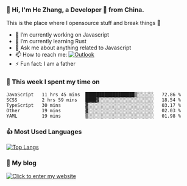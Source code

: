 ### 👋 Hi, I'm He Zhang, a Developer 🚀 from China.

This is the place where I opensource stuff and break things :rofl:

- 🔭  I’m currently working on Javascript
- 🌱  I’m currently learning Rust
- 💬  Ask me about anything related to Javascript
- 📫  How to reach me: [![Outlook](https://img.shields.io/badge/-Outlook-0078D4?style=flat&logo=Microsoft-Outlook&logoColor=white)](mailto:zhanghecool@outlook.com)
- ⚡  Fun fact: I am a father

### 💪 This week I spent my time on 
<!--START_SECTION:waka-->
```text
JavaScript   11 hrs 45 mins  ██████████████████▒░░░░░░   72.86 % 
SCSS         2 hrs 59 mins   ████▓░░░░░░░░░░░░░░░░░░░░   18.54 % 
TypeScript   30 mins         ▓░░░░░░░░░░░░░░░░░░░░░░░░   03.17 % 
Other        19 mins         ▓░░░░░░░░░░░░░░░░░░░░░░░░   02.03 % 
YAML         19 mins         ▒░░░░░░░░░░░░░░░░░░░░░░░░   01.98 % 
```
<!--END_SECTION:waka-->

### 👍 Most Used Languages
[![Top Langs](https://github-readme-stats.vercel.app/api/top-langs/?username=zhanghecool&layout=compact)](https://zhanghe.cool)

### 🌈 My blog 
[![Click to enter my website](https://cdn.jsdelivr.net/gh/zhanghecool/assets/images/gif/zhanghecools.gif)](https://zhanghe.cool)
